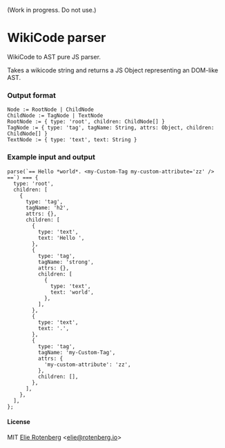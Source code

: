 (Work in progress. Do not use.)


WikiCode parser
==============

WikiCode to AST pure JS parser.

Takes a wikicode string and returns a JS Object representing an DOM-like AST.

### Output format

```
Node := RootNode | ChildNode
ChildNode := TagNode | TextNode
RootNode := { type: 'root', children: ChildNode[] }
TagNode := { type: 'tag', tagName: String, attrs: Object, children: ChildNode[] }
TextNode := { type: 'text', text: String }
```

### Example input and output

```
parse(`== Hello *world*. <my-Custom-Tag my-custom-attribute='zz' /> ==`) === {
  type: 'root',
  children: [
    {
      type: 'tag',
      tagName: 'h2',
      attrs: {},
      children: [
        {
          type: 'text',
          text: 'Hello ',
        },
        {
          type: 'tag',
          tagName: 'strong',
          attrs: {},
          children: [
            {
              type: 'text',
              text: 'world',
            },
          ],
        },
        {
          type: 'text',
          text: '.',
        },
        {
          type: 'tag',
          tagName: 'my-Custom-Tag',
          attrs: {
            'my-custom-attribute': 'zz',
          },
          children: [],
        },
      ],
    },
  ],
};
```

#### License

MIT [Elie Rotenberg](http://elie.rotenberg.io) <[elie@rotenberg.io](mailto:elie@rotenberg.io)>
